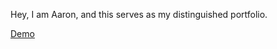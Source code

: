 Hey, I am Aaron, and this serves as my distinguished portfolio.

<a href="https://aaxonxn.github.io/Aaxonation/" class="link_btn">Demo</a>
